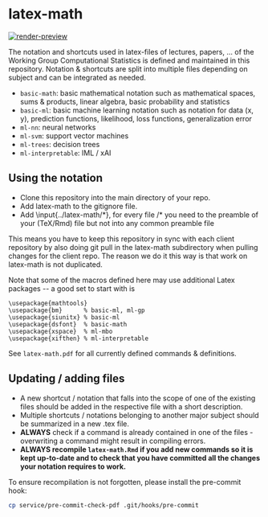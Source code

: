 # latex-math

<!-- badges: start -->
[![render-preview](https://github.com/slds-lmu/latex-math/actions/workflows/render-preview.yaml/badge.svg)](https://github.com/slds-lmu/latex-math/actions/workflows/render-preview.yaml)
<!-- badges: end -->

The notation and shortcuts used in latex-files of lectures, papers, ... of the Working Group Computational Statistics is defined and maintained in this repository. 
Notation & shortcuts are split into multiple files depending on subject and can be integrated as needed. 

+ `basic-math`: basic mathematical notation such as mathematical spaces, sums & products, linear algebra, basic probability and statistics
+ `basic-ml`: basic machine learning notation such as notation for data (x, y), prediction functions, likelihood, loss functions, generalization error
+ `ml-nn`: neural networks
+ `ml-svm`: support vector machines
+ `ml-trees`: decision trees
+ `ml-interpretable`: IML / xAI

## Using the notation

- Clone this repository into the main directory of your repo.
- Add latex-math to the gitignore file. 
- Add \input{../latex-math/\*}, for every file /\* you need to the preamble of your (TeX/Rmd) file but not into any common preamble file

This means you have to keep this repository in sync with each client repository by also doing git pull in the latex-math subdirectory when pulling changes for the client repo. The reason we do it this way is that work on latex-math is not duplicated.

Note that some of the macros defined here may use additional Latex packages -- a good set to start with is

```
\usepackage{mathtools}
\usepackage{bm}      % basic-ml, ml-gp
\usepackage{siunitx} % basic-ml
\usepackage{dsfont}  % basic-math
\usepackage{xspace}  % ml-mbo
\usepackage{xifthen} % ml-interpretable
```

See `latex-math.pdf` for all currently defined commands & definitions. 

## Updating / adding files

- A new shortcut / notation that falls into the scope of one of the existing files should be added in the respective file with a short description.
- Multiple shortcuts / notations belonging to another major subject should be summarized in a new .tex file. 
- **ALWAYS** check if a command is already contained in one of the files - overwriting a command might result in compiling errors.  
- **ALWAYS recompile `latex-math.Rmd` if you add new commands so it is kept up-to-date and to check that you have committed all the changes your notation requires to work.**

To ensure recompilation is not forgotten, please install the pre-commit hook:

```sh
cp service/pre-commit-check-pdf .git/hooks/pre-commit
```
